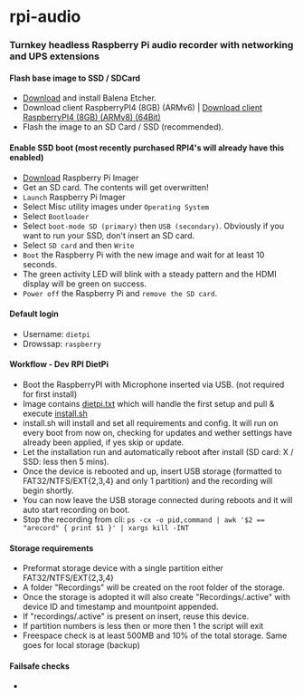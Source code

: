 # rpi-audio
### Turnkey headless Raspberry Pi audio recorder with networking and UPS extensions 

#### Flash base image to SSD / SDCard
- [Download](https://www.balena.io/etcher/) and install Balena Etcher.
- Download client RaspberryPI4 (8GB) (ARMv6) | [Download client RaspberryPI4 (8GB) (ARMv8) (64Bit)](https://nextcloud.waaromzomoeilijk.nl/s/rkWaBseReC3pxNf)
- Flash the image to an SD Card / SSD (recommended).

#### Enable SSD boot (most recently purchased RPI4's will already have this enabled)
- [Download](https://www.raspberrypi.org/downloads) Raspberry Pi Imager 
- Get an SD card. The contents will get overwritten!
- `Launch` Raspberry Pi Imager
- Select Misc utility images under `Operating System`
- Select `Bootloader`
- Select `boot-mode SD (primary)` then `USB (secondary)`. Obviously if you want to run your SSD, don't insert an SD card.
- Select `SD card` and then `Write`
- `Boot` the Raspberry Pi with the new image and wait for at least 10 seconds.
- The green activity LED will blink with a steady pattern and the HDMI display will be green on success.
- `Power off` the Raspberry Pi and `remove the SD card`.

#### Default login
- Username: `dietpi`
- Drowssap: `raspberry`

#### Workflow - Dev RPI DietPi
- Boot the RaspberryPI with Microphone inserted via USB. (not required for first install)
- Image contains [dietpi.txt](https://github.com/WaaromZoMoeilijk/rpi-audio/blob/main/dietpi.txt) which will handle the first setup and pull & execute [install.sh](https://github.com/WaaromZoMoeilijk/rpi-audio/blob/main/install.sh) 
- install.sh will install and set all requirements and config. It will run on every boot from now on, checking for updates and wether settings have already been applied, if yes skip or update.
- Let the installation run and automatically reboot after install (SD card: X / SSD: less then 5 mins).
- Once the device is rebooted and up, insert USB storage (formatted to FAT32/NTFS/EXT{2,3,4} and only 1 partition) and the recording will begin shortly.
- You can now leave the USB storage connected during reboots and it will auto start recording on boot.
- Stop the recording from cli: `ps -cx -o pid,command | awk '$2 == "arecord" { print $1 }' | xargs kill -INT`

#### Storage requirements
- Preformat storage device with a single partition either FAT32/NTFS/EXT{2,3,4} 
- A folder "Recordings" will be created on the root folder of the storage.
- Once the storage is adopted it will also create "Recordings/.active" with device ID and timestamp and mountpoint appended.
- If "recordings/.active" is present on insert, reuse this device.
- If partition numbers is less then or more then 1 the script will exit
- Freespace check is at least 500MB and 10% of the total storage. Same goes for local storage (backup)

#### Failsafe checks
-

